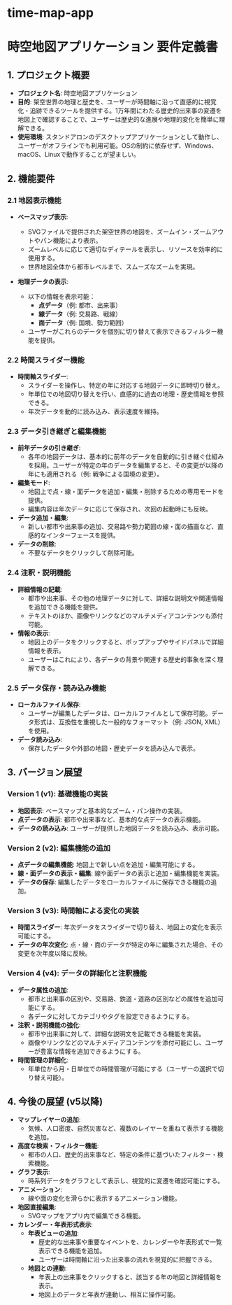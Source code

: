 # time-map-app

# **時空地図アプリケーション 要件定義書**

## **1. プロジェクト概要**

- **プロジェクト名**: 時空地図アプリケーション
- **目的**: 架空世界の地理と歴史を、ユーザーが時間軸に沿って直感的に視覚化・追跡できるツールを提供する。1万年間にわたる歴史的出来事の変遷を地図上で確認することで、ユーザーは歴史的な進展や地理的変化を簡単に理解できる。
- **使用環境**: スタンドアロンのデスクトップアプリケーションとして動作し、ユーザーがオフラインでも利用可能。OSの制約に依存せず、Windows、macOS、Linuxで動作することが望ましい。

## **2. 機能要件**

### **2.1 地図表示機能**

- **ベースマップ表示**:
    - SVGファイルで提供された架空世界の地図を、ズームイン・ズームアウトやパン機能により表示。
    - ズームレベルに応じて適切なディテールを表示し、リソースを効率的に使用する。
    - 世界地図全体から都市レベルまで、スムーズなズームを実現。

- **地理データの表示**:
    - 以下の情報を表示可能：
        - **点データ**（例: 都市、出来事）
        - **線データ**（例: 交易路、戦線）
        - **面データ**（例: 国境、勢力範囲）
    - ユーザーがこれらのデータを個別に切り替えて表示できるフィルター機能を提供。

### **2.2 時間スライダー機能**

- **時間軸スライダー**:
    - スライダーを操作し、特定の年に対応する地図データに即時切り替え。
    - 年単位での地図切り替えを行い、直感的に過去の地理・歴史情報を参照できる。
    - 年次データを動的に読み込み、表示速度を維持。

### **2.3 データ引き継ぎと編集機能**

- **前年データの引き継ぎ**:
    - 各年の地図データは、基本的に前年のデータを自動的に引き継ぐ仕組みを採用。ユーザーが特定の年のデータを編集すると、その変更が以降の年にも適用される（例: 戦争による国境の変更）。
- **編集モード**:
    - 地図上で点・線・面データを追加・編集・削除するための専用モードを提供。
    - 編集内容は年次データに応じて保存され、次回の起動時にも反映。
- **データ追加・編集**:
    - 新しい都市や出来事の追加、交易路や勢力範囲の線・面の描画など、直感的なインターフェースを提供。
- **データの削除**:
    - 不要なデータをクリックして削除可能。

### **2.4 注釈・説明機能**

- **詳細情報の記載**:
    - 都市や出来事、その他の地理データに対して、詳細な説明文や関連情報を追加できる機能を提供。
    - テキストのほか、画像やリンクなどのマルチメディアコンテンツも添付可能。
- **情報の表示**:
    - 地図上のデータをクリックすると、ポップアップやサイドパネルで詳細情報を表示。
    - ユーザーはこれにより、各データの背景や関連する歴史的事象を深く理解できる。

### **2.5 データ保存・読み込み機能**

- **ローカルファイル保存**:
    - ユーザーが編集したデータは、ローカルファイルとして保存可能。データ形式は、互換性を重視した一般的なフォーマット（例: JSON, XML）を使用。
- **データ読み込み**:
    - 保存したデータや外部の地図・歴史データを読み込んで表示。

## **3. バージョン展望**

### **Version 1 (v1): 基礎機能の実装**

- **地図表示**: ベースマップと基本的なズーム・パン操作の実装。
- **点データの表示**: 都市や出来事など、基本的な点データの表示機能。
- **データの読み込み**: ユーザーが提供した地図データを読み込み、表示可能。

### **Version 2 (v2): 編集機能の追加**

- **点データの編集機能**: 地図上で新しい点を追加・編集可能にする。
- **線・面データの表示・編集**: 線や面データの表示と追加・編集機能を実装。
- **データの保存**: 編集したデータをローカルファイルに保存できる機能の追加。

### **Version 3 (v3): 時間軸による変化の実装**

- **時間スライダー**: 年次データをスライダーで切り替え、地図上の変化を表示可能にする。
- **データの年次変化**: 点・線・面のデータが特定の年に編集された場合、その変更を次年度以降に反映。

### **Version 4 (v4): データの詳細化と注釈機能**

- **データ属性の追加**:
    - 都市と出来事の区別や、交易路、鉄道・道路の区別などの属性を追加可能にする。
    - 各データに対してカテゴリやタグを設定できるようにする。
- **注釈・説明機能の強化**:
    - 都市や出来事に対して、詳細な説明文を記載できる機能を実装。
    - 画像やリンクなどのマルチメディアコンテンツを添付可能にし、ユーザーが豊富な情報を追加できるようにする。
- **時間管理の詳細化**:
    - 年単位から月・日単位での時間管理が可能にする（ユーザーの選択で切り替え可能）。

## **4. 今後の展望 (v5以降)**

- **マップレイヤーの追加**:
    - 気候、人口密度、自然災害など、複数のレイヤーを重ねて表示する機能を追加。
- **高度な検索・フィルター機能**:
    - 都市の人口、歴史的出来事など、特定の条件に基づいたフィルター・検索機能。
- **グラフ表示**:
    - 時系列データをグラフとして表示し、視覚的に変遷を確認可能にする。
- **アニメーション**:
    - 線や面の変化を滑らかに表示するアニメーション機能。
- **地図直接編集**:
    - SVGマップをアプリ内で編集できる機能。
- **カレンダー・年表形式表示**:
    - **年表ビューの追加**:
        - 歴史的な出来事や重要なイベントを、カレンダーや年表形式で一覧表示できる機能を追加。
        - ユーザーは時間軸に沿った出来事の流れを視覚的に把握できる。
    - **地図との連動**:
        - 年表上の出来事をクリックすると、該当する年の地図と詳細情報を表示。
        - 地図上のデータと年表が連動し、相互に操作可能。
